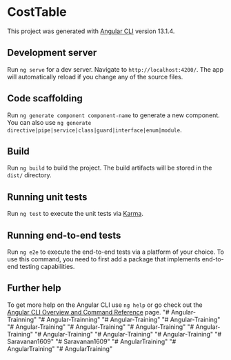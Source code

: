 # CostTable

This project was generated with [Angular CLI](https://github.com/angular/angular-cli) version 13.1.4.

## Development server

Run `ng serve` for a dev server. Navigate to `http://localhost:4200/`. The app will automatically reload if you change any of the source files.

## Code scaffolding

Run `ng generate component component-name` to generate a new component. You can also use `ng generate directive|pipe|service|class|guard|interface|enum|module`.

## Build

Run `ng build` to build the project. The build artifacts will be stored in the `dist/` directory.

## Running unit tests

Run `ng test` to execute the unit tests via [Karma](https://karma-runner.github.io).

## Running end-to-end tests

Run `ng e2e` to execute the end-to-end tests via a platform of your choice. To use this command, you need to first add a package that implements end-to-end testing capabilities.

## Further help

To get more help on the Angular CLI use `ng help` or go check out the [Angular CLI Overview and Command Reference](https://angular.io/cli) page.
"# Angular-Trainning" 
"# Angular-Trainning" 
"# Angular-Training" 
"# Angular-Training" 
"# Angular-Training" 
"# Angular-Training" 
"# Angular-Training" 
"# Angular-Training" 
"# Angular-Training" 
"# Angular-Training" 
"# Angular-Training" 
"# Saravanan1609" 
"# Saravanan1609" 
"# AngularTraining" 
"# AngularTraining" 
"# AngularTraining" 
